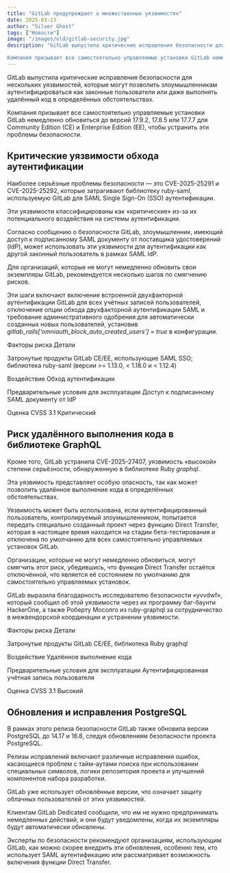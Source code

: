 ```yaml
---
title: "GitLab предупреждает о множественных уязвимостях"
date: 2025-03-13
author: "Silver Ghost"
tags: ["Новости"]
image: "/images/old/gitlab-security.jpg"
description: "GitLab выпустила критические исправления безопасности для нескольких уязвимостей, которые могут позволить злоумышленникам аутентифицироваться как законные пользователи или даже выполнять удалённый код в определённых обстоятельствах.

Компания призывает все самостоятельно управляемые установки GitLab немедленно обновиться до версий 17.9.2, 17.8.5 или 17.7.7 для Community Edition (CE) и"
---
```


GitLab выпустила критические исправления безопасности для нескольких уязвимостей, которые могут позволить злоумышленникам аутентифицироваться как законные пользователи или даже выполнять удалённый код в определённых обстоятельствах.

Компания призывает все самостоятельно управляемые установки GitLab немедленно обновиться до версий 17.9.2, 17.8.5 или 17.7.7 для Community Edition (CE) и Enterprise Edition (EE), чтобы устранить эти проблемы безопасности.

## Критические уязвимости обхода аутентификации

Наиболее серьёзные проблемы безопасности — это CVE-2025-25291 и CVE-2025-25292, которые затрагивают библиотеку ruby-saml, используемую GitLab для SAML Single Sign-On (SSO) аутентификации.

Эти уязвимости классифицированы как «критические» из-за их потенциального воздействия на системы аутентификации.

Согласно сообщению о безопасности GitLab, злоумышленник, имеющий доступ к подписанному SAML документу от поставщика удостоверений (IdP), может использовать эти уязвимости для аутентификации как другой законный пользователь в рамках SAML IdP.

Для организаций, которые не могут немедленно обновить свои экземпляры GitLab, рекомендуется несколько шагов по смягчению рисков.

Эти шаги включают включение встроенной двухфакторной аутентификации GitLab для всех учётных записей пользователей, отключение опции обхода двухфакторной аутентификации SAML и требование административного одобрения для автоматически созданных новых пользователей, установив *gitlab_rails[‘omniauth_block_auto_created_users’] = true* в конфигурации.

Факторы риска
Детали

Затронутые продукты
GitLab CE/EE, использующие SAML SSO; библиотека ruby-saml (версии >= 1.13.0, < 1.18.0 и < 1.12.4)

Воздействие
Обход аутентификации

Предварительные условия для эксплуатации
Доступ к подписанному SAML документу от IdP

Оценка CVSS 3.1
Критический

## Риск удалённого выполнения кода в библиотеке GraphQL

Кроме того, GitLab устранила CVE-2025-27407, уязвимость «высокой» степени серьёзности, обнаруженную в библиотеке Ruby *graphql*.

Эта уязвимость представляет особую опасность, так как может позволить удалённое выполнение кода в определённых обстоятельствах.

Уязвимость может быть использована, если аутентифицированный пользователь, контролируемый злоумышленником, попытается передать специально созданный проект через функцию Direct Transfer, которая в настоящее время находится на стадии бета-тестирования и отключена по умолчанию для всех самостоятельно управляемых установок GitLab.

Организации, которые не могут немедленно обновиться, могут смягчить этот риск, убедившись, что функция Direct Transfer остаётся отключённой, что является её состоянием по умолчанию для самостоятельно управляемых установок.

GitLab выразила благодарность исследователю безопасности «yvvdwf», который сообщил об этой уязвимости через их программу баг-баунти HackerOne, а также Роберту Мосолго из ruby-graphql за сотрудничество в межвендорской координации и устранении уязвимости.

Факторы риска
Детали

Затронутые продукты
GitLab CE/EE, библиотека Ruby graphql

Воздействие
Удалённое выполнение кода

Предварительные условия для эксплуатации
Аутентифицированная учётная запись пользователя

Оценка CVSS 3.1
Высокий

## Обновления и исправления PostgreSQL

В рамках этого релиза безопасности GitLab также обновила версии PostgreSQL до 14.17 и 16.8, следуя обновлениям безопасности проекта PostgreSQL.

Релизы исправлений включают различные исправления ошибок, касающиеся проблем с тайм-аутами поиска при использовании специальных символов, логики репозитория проекта и улучшений компонентов набора разработки.

GitLab уже использует обновлённые версии, что означает защиту облачных пользователей от этих уязвимостей.

Клиентам GitLab Dedicated сообщили, что им не нужно предпринимать немедленных действий, и они будут уведомлены, когда их экземпляры будут автоматически обновлены.

Эксперты по безопасности рекомендуют организациям, использующим GitLab, как можно скорее внедрить эти обновления, особенно тем, кто использует SAML аутентификацию или рассматривает возможность включения функции Direct Transfer.